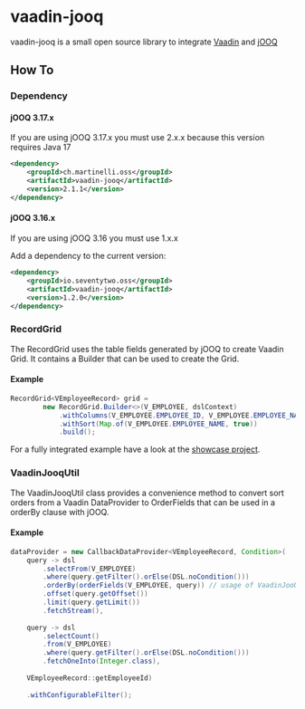 # vaadin-jooq

vaadin-jooq is a small open source library to integrate [Vaadin](https://www.vaadin.com) and [jOOQ](https://www.jooq.org)

## How To

### Dependency

#### jOOQ 3.17.x

If you are using jOOQ 3.17.x you must use 2.x.x because this version requires Java 17

```xml
<dependency>
    <groupId>ch.martinelli.oss</groupId>
    <artifactId>vaadin-jooq</artifactId>
    <version>2.1.1</version>
</dependency>
```

#### jOOQ 3.16.x

If you are using jOOQ 3.16 you must use 1.x.x

Add a dependency to the current version:

```xml
<dependency>
    <groupId>io.seventytwo.oss</groupId>
    <artifactId>vaadin-jooq</artifactId>
    <version>1.2.0</version>
</dependency>
```

### RecordGrid

The RecordGrid uses the table fields generated by jOOQ to create Vaadin Grid.
It contains a Builder that can be used to create the Grid. 

#### Example
 
```java
RecordGrid<VEmployeeRecord> grid = 
        new RecordGrid.Builder<>(V_EMPLOYEE, dslContext)
            .withColumns(V_EMPLOYEE.EMPLOYEE_ID, V_EMPLOYEE.EMPLOYEE_NAME, V_EMPLOYEE.DEPARTMENT_NAME)
            .withSort(Map.of(V_EMPLOYEE.EMPLOYEE_NAME, true))
            .build();
```

For a fully integrated example have a look at the [showcase project](https://github.com/simasch/vaadin-jooq-employee).

### VaadinJooqUtil

The VaadinJooqUtil class provides a convenience method to convert sort orders from a Vaadin DataProvider to OrderFields that can be used in a orderBy clause with jOOQ.

#### Example

```java
dataProvider = new CallbackDataProvider<VEmployeeRecord, Condition>(
    query -> dsl
        .selectFrom(V_EMPLOYEE)
        .where(query.getFilter().orElse(DSL.noCondition()))
        .orderBy(orderFields(V_EMPLOYEE, query)) // usage of VaadinJooUtil
        .offset(query.getOffset())
        .limit(query.getLimit())
        .fetchStream(),
    
    query -> dsl
        .selectCount()
        .from(V_EMPLOYEE)
        .where(query.getFilter().orElse(DSL.noCondition()))
        .fetchOneInto(Integer.class),
        
    VEmployeeRecord::getEmployeeId)
        
    .withConfigurableFilter();
```
